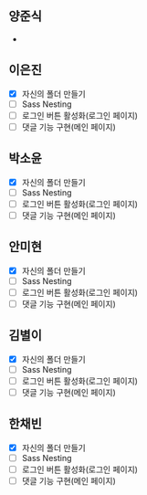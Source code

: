 ## 양준식
- 

## 이은진
- [x] 자신의 폴더 만들기
- [ ] Sass Nesting
- [ ] 로그인 버튼 활성화(로그인 페이지)
- [ ] 댓글 기능 구현(메인 페이지)

## 박소윤
- [x] 자신의 폴더 만들기
- [ ] Sass Nesting
- [ ] 로그인 버튼 활성화(로그인 페이지)
- [ ] 댓글 기능 구현(메인 페이지)

## 안미현
- [x] 자신의 폴더 만들기
- [ ] Sass Nesting
- [ ] 로그인 버튼 활성화(로그인 페이지)
- [ ] 댓글 기능 구현(메인 페이지)

## 김별이
- [x] 자신의 폴더 만들기
- [ ] Sass Nesting
- [ ] 로그인 버튼 활성화(로그인 페이지)
- [ ] 댓글 기능 구현(메인 페이지)

## 한채빈
- [x] 자신의 폴더 만들기
- [ ] Sass Nesting
- [ ] 로그인 버튼 활성화(로그인 페이지)
- [ ] 댓글 기능 구현(메인 페이지)
